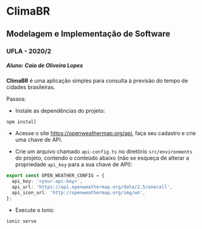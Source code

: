 # ClimaBR
## Modelagem e Implementação de Software
### UFLA - 2020/2

##### Aluno: Caio de Oliveira Lopes

**ClimaBR** é uma aplicação simples para consulta à previsão do tempo de cidades brasileiras.

Passos:
- Instale as dependências do projeto:
```
npm install
```

- Acesse o site https://openweathermap.org/api, faça seu cadastro e crie uma chave de API.

- Crie um arquivo chamado ```api-config.ts``` no diretório ```src/environments``` do projeto, contendo o conteúdo abaixo (não se esqueça de alterar a propriedade ```api_key``` para a sua chave de API):
```typescript
export const OPEN_WEATHER_CONFIG = {
  api_key: '<your-api-key>',
  api_url: 'https://api.openweathermap.org/data/2.5/onecall',
  api_icon_url: 'http://openweathermap.org/img/wn',
};
```

- Execute o Ionic
```
ionic serve
```
